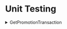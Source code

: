 # Unit Testing


<details><summary> GetPromotionTransaction </summary>

Test Data
```sh
PlayerId = 1146580829,
PlayerName = "zhihaochan",
PromotionId = 556,
OperatorIds = new List<uint> { 1 },
OperatorTokens = new List<string> { `operatorTokens` },
CallerOperatorId = 1,
CallerOperatorToken = "abcd",
PageNumber = 1,
RowCount = 25,
ServiceType = `serviceType`,
```

Valid Test Data
```sh
serviceType = ServiceType.External
operatorTokens = null

serviceType = ServiceType.BackOffice
operatorTokens = "abcd"

serviceType = ServiceType.GameProxy
operatorTokens = "abcd"
```

Invalid Test Data
```sh
serviceType = ServiceType.External
operatorTokens = "123!@#"

serviceType = ServiceType.BackOffice
operatorTokens = "123!@#"

serviceType = ServiceType.GameProxy
operatorTokens = "123!@#"
```

</details>

